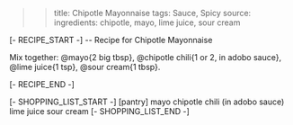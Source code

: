>> title: Chipotle Mayonnaise
>> tags: Sauce, Spicy
>> source: 
>> ingredients: chipotle, mayo, lime juice, sour cream

[- RECIPE_START -]
-- Recipe for Chipotle Mayonnaise

Mix together:
@mayo{2 big tbsp},
@chipotle chili{1 or 2, in adobo sauce},
@lime juice{1 tsp},
@sour cream{1 tbsp}.

[- RECIPE_END -]

[- SHOPPING_LIST_START -]
[pantry]
mayo
chipotle chili (in adobo sauce)
lime juice
sour cream
[- SHOPPING_LIST_END -]